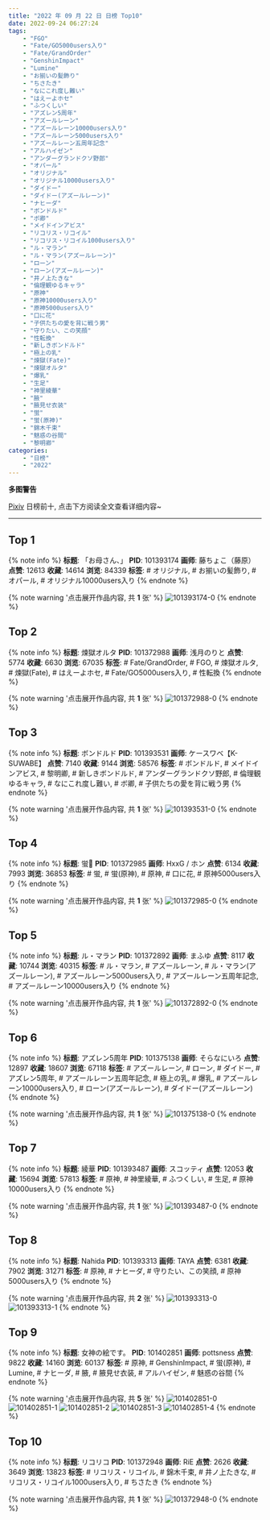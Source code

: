 ```yaml
---
title: "2022 年 09 月 22 日 日榜 Top10"
date: 2022-09-24 06:27:24
tags:
    - "FGO"
    - "Fate/GO5000users入り"
    - "Fate/GrandOrder"
    - "GenshinImpact"
    - "Lumine"
    - "お揃いの髪飾り"
    - "ちさたき"
    - "なにこれ度し難い"
    - "はえーよホセ"
    - "ふつくしい"
    - "アズレン5周年"
    - "アズールレーン"
    - "アズールレーン10000users入り"
    - "アズールレーン5000users入り"
    - "アズールレーン五周年記念"
    - "アルハイゼン"
    - "アンダーグランドクソ野郎"
    - "オパール"
    - "オリジナル"
    - "オリジナル10000users入り"
    - "ダイドー"
    - "ダイドー(アズールレーン)"
    - "ナヒーダ"
    - "ボンドルド"
    - "ボ卿"
    - "メイドインアビス"
    - "リコリス・リコイル"
    - "リコリス・リコイル1000users入り"
    - "ル・マラン"
    - "ル・マラン(アズールレーン)"
    - "ローン"
    - "ローン(アズールレーン)"
    - "井ノ上たきな"
    - "倫理観ゆるキャラ"
    - "原神"
    - "原神10000users入り"
    - "原神5000users入り"
    - "口に花"
    - "子供たちの愛を背に戦う男"
    - "守りたい、この笑顔"
    - "性転換"
    - "新しきボンドルド"
    - "極上の乳"
    - "煉獄(Fate)"
    - "煉獄オルタ"
    - "爆乳"
    - "生足"
    - "神里綾華"
    - "腋"
    - "腋見せ衣装"
    - "蛍"
    - "蛍(原神)"
    - "錦木千束"
    - "魅惑の谷間"
    - "黎明卿"
categories:
    - "日榜"
    - "2022"
---
```


<i class="fa fa-triangle-exclamation"></i>**多图警告**<i class="fa fa-triangle-exclamation"></i>

[Pixiv](https://www.pixiv.net/) 日榜前十, 点击下方阅读全文查看详细内容~

<!-- more -->

---

## Top 1

{% note info %}
**标题**: 「お母さん、」
**PID**: 101393174 **画师**: 藤ちょこ（藤原）
**点赞**: 12613 **收藏**: 14614 **浏览**: 84339
**标签**: # オリジナル, # お揃いの髪飾り, # オパール, # オリジナル10000users入り
{% endnote %}

{% note warning '点击展开作品内容, 共 **1** 张' %}
![101393174-0](https://i.pixiv.re/img-original/img/2022/09/22/00/30/12/101393174_p0.png)
{% endnote %}

## Top 2

{% note info %}
**标题**: 煉獄オルタ
**PID**: 101372988 **画师**: 浅月のりと
**点赞**: 5774 **收藏**: 6630 **浏览**: 67035
**标签**: # Fate/GrandOrder, # FGO, # 煉獄オルタ, # 煉獄(Fate), # はえーよホセ, # Fate/GO5000users入り, # 性転換
{% endnote %}

{% note warning '点击展开作品内容, 共 **1** 张' %}
![101372988-0](https://i.pixiv.re/img-original/img/2022/09/21/00/00/18/101372988_p0.jpg)
{% endnote %}

## Top 3

{% note info %}
**标题**: ボンドルド
**PID**: 101393531 **画师**: ケースワベ【K-SUWABE】
**点赞**: 7140 **收藏**: 9144 **浏览**: 58576
**标签**: # ボンドルド, # メイドインアビス, # 黎明卿, # 新しきボンドルド, # アンダーグランドクソ野郎, # 倫理観ゆるキャラ, # なにこれ度し難い, # ボ卿, # 子供たちの愛を背に戦う男
{% endnote %}

{% note warning '点击展开作品内容, 共 **1** 张' %}
![101393531-0](https://i.pixiv.re/img-original/img/2022/09/22/00/07/55/101393531_p0.jpg)
{% endnote %}

## Top 4

{% note info %}
**标题**: 蛍🌼
**PID**: 101372985 **画师**: HxxG / ホン
**点赞**: 6134 **收藏**: 7993 **浏览**: 36853
**标签**: # 蛍, # 蛍(原神), # 原神, # 口に花, # 原神5000users入り
{% endnote %}

{% note warning '点击展开作品内容, 共 **1** 张' %}
![101372985-0](https://i.pixiv.re/img-original/img/2022/09/21/00/00/17/101372985_p0.png)
{% endnote %}

## Top 5

{% note info %}
**标题**: ル・マラン
**PID**: 101372892 **画师**: まふゆ
**点赞**: 8117 **收藏**: 10744 **浏览**: 40315
**标签**: # ル・マラン, # アズールレーン, # ル・マラン(アズールレーン), # アズールレーン5000users入り, # アズールレーン五周年記念, # アズールレーン10000users入り
{% endnote %}

{% note warning '点击展开作品内容, 共 **1** 张' %}
![101372892-0](https://i.pixiv.re/img-original/img/2022/09/21/00/00/02/101372892_p0.png)
{% endnote %}

## Top 6

{% note info %}
**标题**: アズレン5周年
**PID**: 101375138 **画师**: そらなにいろ
**点赞**: 12897 **收藏**: 18607 **浏览**: 67118
**标签**: # アズールレーン, # ローン, # ダイドー, # アズレン5周年, # アズールレーン五周年記念, # 極上の乳, # 爆乳, # アズールレーン10000users入り, # ローン(アズールレーン), # ダイドー(アズールレーン)
{% endnote %}

{% note warning '点击展开作品内容, 共 **1** 张' %}
![101375138-0](https://i.pixiv.re/img-original/img/2022/09/21/01/26/27/101375138_p0.png)
{% endnote %}

## Top 7

{% note info %}
**标题**: 綾華
**PID**: 101393487 **画师**: スコッティ
**点赞**: 12053 **收藏**: 15694 **浏览**: 57813
**标签**: # 原神, # 神里綾華, # ふつくしい, # 生足, # 原神10000users入り
{% endnote %}

{% note warning '点击展开作品内容, 共 **1** 张' %}
![101393487-0](https://i.pixiv.re/img-original/img/2022/09/22/00/06/14/101393487_p0.jpg)
{% endnote %}

## Top 8

{% note info %}
**标题**: Nahida
**PID**: 101393313 **画师**: TAYA
**点赞**: 6381 **收藏**: 7902 **浏览**: 31271
**标签**: # 原神, # ナヒーダ, # 守りたい、この笑顔, # 原神5000users入り
{% endnote %}

{% note warning '点击展开作品内容, 共 **2** 张' %}
![101393313-0](https://i.pixiv.re/img-original/img/2022/09/22/00/01/36/101393313_p0.jpg)
![101393313-1](https://i.pixiv.re/img-original/img/2022/09/22/00/01/36/101393313_p1.jpg)
{% endnote %}

## Top 9

{% note info %}
**标题**: 女神の絵です。
**PID**: 101402851 **画师**: pottsness
**点赞**: 9822 **收藏**: 14160 **浏览**: 60137
**标签**: # 原神, # GenshinImpact, # 蛍(原神), # Lumine, # ナヒーダ, # 腋, # 腋見せ衣装, # アルハイゼン, # 魅惑の谷間
{% endnote %}

{% note warning '点击展开作品内容, 共 **5** 张' %}
![101402851-0](https://i.pixiv.re/img-original/img/2022/09/22/15/00/02/101402851_p0.jpg)
![101402851-1](https://i.pixiv.re/img-original/img/2022/09/22/15/00/02/101402851_p1.jpg)
![101402851-2](https://i.pixiv.re/img-original/img/2022/09/22/15/00/02/101402851_p2.jpg)
![101402851-3](https://i.pixiv.re/img-original/img/2022/09/22/15/00/02/101402851_p3.jpg)
![101402851-4](https://i.pixiv.re/img-original/img/2022/09/22/15/00/02/101402851_p4.jpg)
{% endnote %}

## Top 10

{% note info %}
**标题**: リコリコ
**PID**: 101372948 **画师**: RiE
**点赞**: 2626 **收藏**: 3649 **浏览**: 13823
**标签**: # リコリス・リコイル, # 錦木千束, # 井ノ上たきな, # リコリス・リコイル1000users入り, # ちさたき
{% endnote %}

{% note warning '点击展开作品内容, 共 **1** 张' %}
![101372948-0](https://i.pixiv.re/img-original/img/2022/09/21/00/00/10/101372948_p0.jpg)
{% endnote %}
